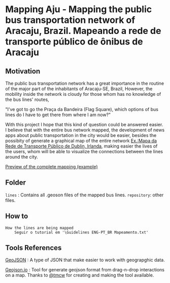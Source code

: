 # Mapping Aju - Mapping the public bus transportation network of Aracaju, Brazil. Mapeando a rede de transporte público de ônibus de Aracaju

## Motivation

The public bus transportation network has a great importance in the routine of the major part of the inhabitants of Aracaju-SE, Brazil,
However, the mobility inside the network is cloudy for those whom has no knowledge of the bus lines' routes,

"I've got to go the Praça da Bandeira (Flag Square), which options of bus lines do I have to get there from where I am now?"

With this project I hope that this kind of question could be answered easier. I believe that with the entire bus network mapped, the development of news apps about public transportation in the city would be easier, besides the possibity of generate a graphical map of the entire network [Ex.:Mapa da Rede de Transporte Público de Dublin, Irlanda](http://i.imgur.com/BHPf7.gif), making easier the lives of the users, whom will be able to visualize the connections between the lines around the city.

[Preview of the complete mapping (example)](all-lines-preview-example.geojson)

## Folder

`lines` : Contains all .geoson files of the mapped bus lines.
`repository`: other files.

## How to

	How the lines are being mapped
		Seguir o tutorial em '\Guidelines ENG-PT_BR Mapeamento.txt'


## Tools References

[GeoJSON](http://geojson.org/) : A type of JSON that make easier to work with geograpghic data.

[Geojson.io](http://geojson.io/#id=gist:anonymous/3bc6ed80aa42b911aec7&map=13/-10.9295/-37.0971) : Tool for generate geojson format from drag-n-drop interactions on a map. Thanks to [@tmcw](https://github.com/tmcw) for creating and making the tool available.



